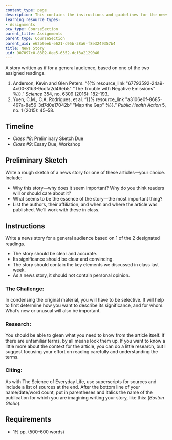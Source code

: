 ```yaml
---
content_type: page
description: This contains the instructions and guidelines for the news story assignment.
learning_resource_types:
- Assignments
ocw_type: CourseSection
parent_title: Assignments
parent_type: CourseSection
parent_uid: e62b9eeb-e621-c95b-38a6-f8e3249357b4
title: News Story
uid: 907097c0-8302-0ee5-6352-dcf3a2129046
---
```


A story written as if for a general audience, based on one of the two assigned readings. 

1.  Anderson, Kevin and Glen Peters. “{{% resource_link "67793592-24a9-4c00-81b3-9ccfa2d46eb5" "The Trouble with Negative Emissions" %}}.” _Science_ 354, no. 6309 (2016): 182–193.
2.  Yuen, C.M., C.A. Rodrigues, et al. “{{% resource_link "a3106e0f-8685-497a-8e56-3d7d0e17042b" "Map the Gap" %}}.” _Public Health Action_ 5, no. 1 (2015): 45–58.

Timeline
--------

*   _Class #8_: Preliminary Sketch Due
*   _Class #9_: Essay Due, Workshop

Preliminary Sketch
------------------

Write a rough sketch of a news story for one of these articles—your choice. Include:

*   Why this story—why does it seem important? Why do you think readers will or should care about it?
*   What seems to be the essence of the story—the most important thing?
*   List the authors, their affiliation, and when and where the article was published. We’ll work with these in class.

Instructions
------------

Write a news story for a general audience based on 1 of the 2 designated readings.

*   The story should be clear and accurate.
*   Its significance should be clear and convincing.
*   The story should contain the key elements we discussed in class last week.
*   As a news story, it should not contain personal opinion.

### The Challenge:

In condensing the original material, you will have to be selective. It will help to first determine how you want to describe its significance, and for whom. What’s new or unusual will also be important.

### Research:

You should be able to glean what you need to know from the article itself. If there are unfamiliar terms, by all means look them up. If you want to know a little more about the context for the article, you can do a little research, but I suggest focusing your effort on reading carefully and understanding the terms.

### Citing:

As with The Science of Everyday Life, use superscripts for sources and include a list of sources at the end. After the bottom line of your name/date/word count, put in parentheses and italics the name of the publication for which you are imagining writing your story, like this: (_Boston Globe_).

Requirements
------------

*   1½ pp. (500–600 words)